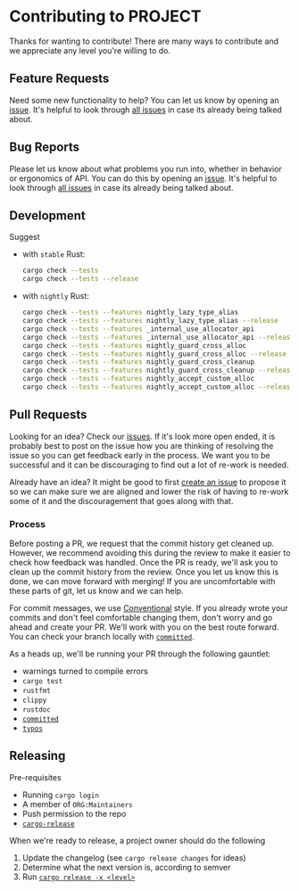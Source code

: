 # Contributing to PROJECT

Thanks for wanting to contribute! There are many ways to contribute and we
appreciate any level you're willing to do.

## Feature Requests

Need some new functionality to help?  You can let us know by opening an
[issue][new issue]. It's helpful to look through [all issues][all issues] in
case its already being talked about.

## Bug Reports

Please let us know about what problems you run into, whether in behavior or
ergonomics of API.  You can do this by opening an [issue][new issue]. It's
helpful to look through [all issues][all issues] in case its already being
talked about.

## Development

Suggest

- with `stable` Rust:
  ```bash
  cargo check --tests
  cargo check --tests --release
  ```
- with `nightly` Rust:
  ```bash
  cargo check --tests --features nightly_lazy_type_alias
  cargo check --tests --features nightly_lazy_type_alias --release
  cargo check --tests --features _internal_use_allocator_api
  cargo check --tests --features _internal_use_allocator_api --release
  cargo check --tests --features nightly_guard_cross_alloc
  cargo check --tests --features nightly_guard_cross_alloc --release
  cargo check --tests --features nightly_guard_cross_cleanup
  cargo check --tests --features nightly_guard_cross_cleanup --release
  cargo check --tests --features nightly_accept_custom_alloc
  cargo check --tests --features nightly_accept_custom_alloc --release
  ```

## Pull Requests

Looking for an idea? Check our [issues][issues]. If it's look more open ended,
it is probably best to post on the issue how you are thinking of resolving the
issue so you can get feedback early in the process. We want you to be
successful and it can be discouraging to find out a lot of re-work is needed.

Already have an idea?  It might be good to first [create an issue][new issue]
to propose it so we can make sure we are aligned and lower the risk of having
to re-work some of it and the discouragement that goes along with that.

### Process

Before posting a PR, we request that the commit history get cleaned up.
However, we recommend avoiding this during the review to make it easier to
check how feedback was handled. Once the PR is ready, we'll ask you to clean up
the commit history from the review.  Once you let us know this is done, we can
move forward with merging!  If you are uncomfortable with these parts of git,
let us know and we can help.

For commit messages, we use [Conventional](https://www.conventionalcommits.org)
style.  If you already wrote your commits and don't feel comfortable changing
them, don't worry and go ahead and create your PR.  We'll work with you on the
best route forward. You can check your branch locally with
[`committed`](https://github.com/crate-ci/committed).

As a heads up, we'll be running your PR through the following gauntlet:
- warnings turned to compile errors
- `cargo test`
- `rustfmt`
- `clippy`
- `rustdoc`
- [`committed`](https://github.com/crate-ci/committed)
- [`typos`](https://github.com/crate-ci/typos)

## Releasing

Pre-requisites
- Running `cargo login`
- A member of `ORG:Maintainers`
- Push permission to the repo
- [`cargo-release`](https://github.com/crate-ci/cargo-release/)

When we're ready to release, a project owner should do the following
1. Update the changelog (see `cargo release changes` for ideas)
2. Determine what the next version is, according to semver
3. Run [`cargo release -x <level>`](https://github.com/crate-ci/cargo-release)

[issues]: https://github.com/scale-rs/lazysort-prealloc/issues
[new issue]: https://github.com/scale-rs/lazysort-prealloc/issues/new
[all issues]: https://github.com/scale-rs/lazysort-prealloc/issues?utf8=%E2%9C%93&q=is%3Aissue

